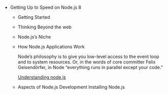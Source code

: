 - Getting Up to Speed on Node.js 8
  - Getting Started
  - Thinking Beyond the web
  - Node.js’s Niche
  - How Node.js Applications Work
  
      Node’s philosophy is to give you low-level access to the event loop and to system resources. Or, in the words of core committer Felix Geisendörfer, in Node “everything runs in parallel except your code.”
      
      [Understanding node.js](http://www.debuggable.com/posts/understanding-node-js:4bd98440-45e4-4a9a-8ef7-0f7ecbdd56cb)
  
  - Aspects of Node.js Development
Installing Node.js
